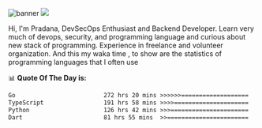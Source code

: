 ![banner](.github/banner-profile.jpeg)
<img src="https://user-images.githubusercontent.com/73097560/115834477-dbab4500-a447-11eb-908a-139a6edaec5c.gif"></p>

Hi, I'm Pradana, DevSecOps Enthusiast and Backend Developer. Learn very much of devops, security, and programming language and curious about new stack of programming. Experience in freelance and volunteer organization. And this my waka time , to show are the statistics of programming languages that I often use

📊 **Quote Of The Day is:**
<!--START_SECTION:waka-->

```txt
Go                         272 hrs 20 mins >>>>>>===================   24.09 %
TypeScript                 191 hrs 58 mins >>>>=====================   16.98 %
Python                     126 hrs 42 mins >>>======================   11.21 %
Dart                       81 hrs 55 mins  >>=======================   07.25 %
```

<!--END_SECTION:waka-->
